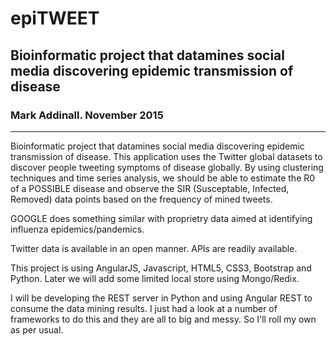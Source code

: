 # epiTWEET

## Bioinformatic project that datamines social media discovering epidemic transmission of disease

###  Mark Addinall.  November 2015

-----


Bioinformatic project that datamines social media discovering epidemic transmission of disease.
This application uses the Twitter global datasets to discover people tweeting symptoms of
disease globally.  By using clustering techniques and time series analysis, we should be able
to estimate the R0 of a POSSIBLE disease and observe the SIR (Susceptable, Infected, Removed) data points based on the frequency of mined tweets.

GOOGLE does something similar with proprietry data aimed at identifying influenza epidemics/pandemics.

Twitter data is available in an open manner.  APIs are readily available.

This project is using AngularJS, Javascript, HTML5, CSS3, Bootstrap and Python.  Later we will add some limited local store using Mongo/Redix.

I will be developing the REST server in Python and using Angular REST to consume the data mining results.  I just had a 
look at a number of frameworks to do this and they are all to big and messy.  So I'll roll my own as per usual.

